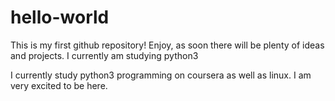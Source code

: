# hello-world
This is my first github repository!  Enjoy, as soon there will be plenty of ideas and projects.  I currently am studying python3

I currently study python3 programming on coursera as well as linux.  I am very excited to be here.
